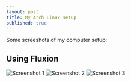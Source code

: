 ```yaml
---
layout: post
title: My Arch Linux setup
published: true
---
```


Some screeshots of my computer setup:

## Using Fluxion

![Screenshot 1]({{site.baseurl}}/images/Screenshot_20180108_120625.png)
![Screenshot 2]({{site.baseurl}}/images/Screenshot_20180108_120742.png)
![Screenshot 3]({{site.baseurl}}/images/Screenshot_20180108_120926.png)
